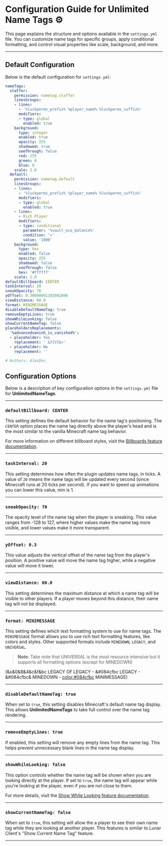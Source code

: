 # **Configuration Guide for Unlimited Name Tags** ⚙️

This page explains the structure and options available in the `settings.yml` file. You can customize name tags for specific groups, apply conditional formatting, and control visual properties like scale, background, and more.

---

## **Default Configuration**

Below is the default configuration for `settings.yml`:

```yaml
nameTags:
  staffer:
    permission: nametag.staffer
    linesGroups:
    - lines:
      - '%luckperms_prefix% %player_name% %luckperms_suffix%'
      modifiers:
      - type: global
        enabled: true
    background:
      type: integer
      enabled: true
      opacity: 255
      shadowed: true
      seeThrough: false
      red: 255
      green: 0
      blue: 0
    scale: 1.0
  default:
    permission: nametag.default
    linesGroups:
    - lines:
      - '%luckperms_prefix% %player_name% %luckperms_suffix%'
      modifiers:
      - type: global
        enabled: true
    - lines:
      - Rich Player
      modifiers:
      - type: conditional
        parameter: '%vault_eco_balance%'
        condition: '>'
        value: '1000'
    background:
      type: hex
      enabled: false
      opacity: 255
      shadowed: false
      seeThrough: false
      hex: '#ffffff'
    scale: 1.0
defaultBillboard: CENTER
taskInterval: 20
sneakOpacity: 70
yOffset: 0.30000001192092896
viewDistance: 60.0
format: MINIMESSAGE
disableDefaultNameTag: true
removeEmptyLines: true
showWhileLooking: false
showCurrentNameTag: false
placeholdersReplacements:
  '%advancedvanish_is_vanished%':
  - placeholder: Yes
    replacement: ' &7[V]&r'
  - placeholder: No
    replacement: ''

# Authors: AlexDev_

```

## Configuration Options

Below is a description of key configuration options in the `settings.yml` file for **UnlimitedNameTags**.

---

### `defaultBillboard: CENTER`
This setting defines the default behavior for the name tag's positioning. The `CENTER` option places the name tag directly above the player’s head and is the most similar to the vanilla Minecraft name tag behavior.

For more information on different billboard styles, visit the [Billboards feature documentation](features/billboards.md).

---

### `taskInterval: 20`
This setting determines how often the plugin updates name tags, in ticks. A value of `20` means the name tags will be updated every second (since Minecraft runs at 20 ticks per second).
If you want to speed up animations you can lower this value, min is 1.

---

### `sneakOpacity: 70`
The opacity level of the name tag when the player is sneaking. This value ranges from -128 to 127, where higher values make the name tag more visible, and lower values make it more transparent.

---

### `yOffset: 0.3`
This value adjusts the vertical offset of the name tag from the player's position. A positive value will move the name tag higher, while a negative value will move it lower.

---

### `viewDistance: 60.0`
This setting determines the maximum distance at which a name tag will be visible to other players. If a player moves beyond this distance, their name tag will not be displayed.

---

### `format: MINIMESSAGE`
This setting defines which text formatting system to use for name tags. The `MINIMESSAGE` format allows you to use rich text formatting features, like colors and styles. Other supported formats include `MINEDOWN`, `LEGACY`, and `UNIVERSAL`.
> **Note**: Take note that UNIVERSAL is the most resource intensive but it supports all formatting options (except for MINEDOWN)
> 
(&x&0&8&4&c&f&bc LEGACY OF LEGACY - &#084cfbc LEGACY - &#084cfbc& MINEDOWN - <color:#084cfbc> MINIMESSAGE)

---

### `disableDefaultNameTag: true`
When set to `true`, this setting disables Minecraft's default name tag display. This allows **UnlimitedNameTags** to take full control over the name tag rendering.

---

### `removeEmptyLines: true`
If enabled, this setting will remove any empty lines from the name tag. This helps prevent unnecessary blank lines in the name tag display.

---

### `showWhileLooking: false`
This option controls whether the name tag will be shown when you are looking directly at the player. If set to `true`, the name tag will appear while you're looking at the player, even if you are not close to them.

For more details, visit the [Show While Looking feature documentation](features/show-while-looking.md).

---

### `showCurrentNameTag: false`
When set to `true`, this setting will allow the a player to see their own name tag while they are looking at another player. This features is similar to Lunar Client's "Show Current Name Tag" feature.

---


